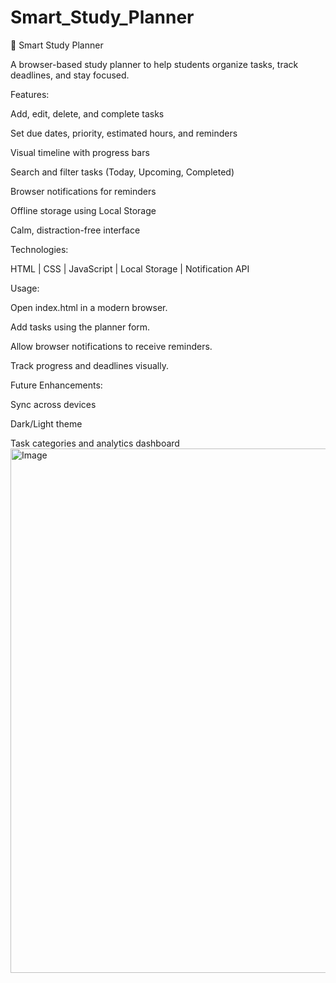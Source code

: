 # Smart_Study_Planner
📖 Smart Study Planner

A browser-based study planner to help students organize tasks, track deadlines, and stay focused.

Features:

Add, edit, delete, and complete tasks

Set due dates, priority, estimated hours, and reminders

Visual timeline with progress bars

Search and filter tasks (Today, Upcoming, Completed)

Browser notifications for reminders

Offline storage using Local Storage

Calm, distraction-free interface

Technologies:

HTML | CSS | JavaScript | Local Storage | Notification API

Usage:

Open index.html in a modern browser.

Add tasks using the planner form.

Allow browser notifications to receive reminders.

Track progress and deadlines visually.

Future Enhancements:

Sync across devices

Dark/Light theme

Task categories and analytics dashboard
<img width="1888" height="839" alt="Image" src="https://github.com/user-attachments/assets/0931d936-db58-402c-8f80-68dd82ebfd91" />
